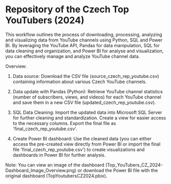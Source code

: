 # Repository of the Czech Top YouTubers (2024)
This workflow outlines the process of downloading, processing, analyzing and visualizing data from YouTube channels using Python, SQL and Power BI. 
By leveraging the YouTube API, Pandas for data manipulation, SQL for data cleaning and organization, and Power BI for analyse and visualization, you can effectively manage and analyze YouTube channel data.

Overview:

1. Data source:
  Download the CSV file (source_czech_rep_youtube.csv) containing information about various Czech YouTube channels.

2. Data update with Pandas (Python):
  Retrieve YouTube channel statistics (number of subscribers, views, and videos) for each YouTube channel and save them in a new CSV file (updated_czech_rep_youtube.csv).
   
4. SQL Data Cleaning:
  Import the updated data into Microsoft SQL Server for further cleaning and standardization. Create a view for easier access to the necessary columns. Export the final file as 'final_czech_rep_youtube.csv'.

5. Create Power BI dashboard:
  Use the cleaned data (you can either access the pre-created view directly from Power BI or import the final file 'final_czech_rep_youtube.csv') to create visualizations and dashboards in Power BI for further analysis.

Note: You can view an image of the dashboard (Top_YouTubers_CZ_2024-Dashboard_Image_Overview.png) or download the Power BI file with the original dashboard (TopYoutubersCZ2024.pbix).
